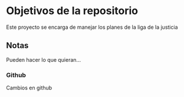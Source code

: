# Objetivos de la repositorio

Este proyecto se encarga de manejar los planes de la liga de la justicia


## Notas
Pueden hacer lo que quieran...


### Github
Cambios en github
